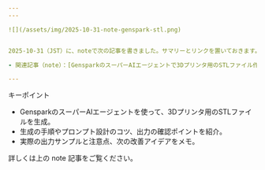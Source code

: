 ```yaml
---
---

![](/assets/img/2025-10-31-note-genspark-stl.png)


2025-10-31（JST）に、noteで次の記事を書きました。サマリーとリンクを置いておきます。

- 関連記事（note）：[GensparkのスーパーAIエージェントで3Dプリンタ用のSTLファイル作った](https://note.com/hantani/n/naa140af2a425)

---
```


キーポイント

- GensparkのスーパーAIエージェントを使って、3Dプリンタ用のSTLファイルを生成。
- 生成の手順やプロンプト設計のコツ、出力の確認ポイントを紹介。
- 実際の出力サンプルと注意点、次の改善アイデアをメモ。

詳しくは上の note 記事をご覧ください。



